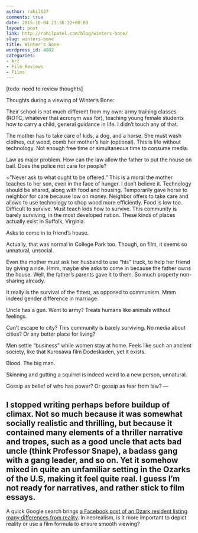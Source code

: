 ```yaml
---
author: rahil627
comments: true
date: 2015-10-04 23:36:22+00:00
layout: post
link: http://rahilpatel.com/blog/winters-bone/
slug: winters-bone
title: Winter's Bone
wordpress_id: 4882
categories:
- Art
- Film Reviews
- Films
---
```


[todo: need to review thoughts]

Thoughts during a viewing of Winter’s Bone:

Their school is not much different from my own: army training classes (ROTC, whatever that acronym was for), teaching young female students how to carry a child, general guidance in life. I didn’t touch any of that.

The mother has to take care of kids, a dog, and a horse. She must wash clothes, cut wood, comb her mother’s hair (optional). This is life without technology. Not enough free time or simultaneous time to consume media.

Law as major problem. How can the law allow the father to put the house on bail. Does the police not care for people?

~”Never ask to what ought to be offered.” This is a moral the mother teaches to her son, even in the face of hunger. I don’t believe it. Technology should be shared, along with food and housing.
Temporarily gave horse to neighbor for care because low on money. Neighbor offers to take care and allows to use technology to chop wood more efficiently. Food is low too. Difficult to survive.
Must teach kids how to survive. This community is barely surviving, in the most developed nation. These kinds of places actually exist in Suffolk, Virginia.

Asks to come in to friend’s house.

Actually, that was normal in College Park too. Though, on film, it seems so unnatural, unsocial.

Even the mother must ask her husband to use “his” truck, to help her friend by giving a ride. Hmm, maybe she asks to come in because the father owns the house. Well, the father’s parents gave it to them. So much property non-sharing already.

It really is the survival of the fittest, as opposed to communism.
Mmm indeed gender difference in marriage.

Uncle has a gun. Went to army? Treats humans like animals without feelings.

Can’t escape to city? This community is barely surviving. No media about cities? Or any better place for living?

Men settle “business” while women stay at home. Feels like such an ancient society, like that Kurosawa film Dodeskaden, yet it exists.

Blood. The big man.

Skinning and gutting a squirrel is indeed weird to a new person, unnatural.

Gossip as belief of who has power? Or gossip as fear from law?
—

I stopped writing perhaps before buildup of climax. Not so much because it was somewhat socially realistic and thrilling, but because it contained many elements of a thriller narrative and tropes, such as a good uncle that acts bad uncle (think Professor Snape), a badass gang with a gang leader, and so on. Yet it somehow mixed in quite an unfamiliar setting in the Ozarks of the U.S, making it feel quite real. I guess I’m not ready for narratives, and rather stick to film essays.
--

A quick Google search brings [a Facebook post of an Ozark resident listing many differences from reality](https://www.facebook.com/notes/matt-decker/10-things-winters-bone-got-completely-wrong-about-the-ozarks/10150625789986771). In neorealism, is it more important to depict reality or use a film formula to ensure smooth viewing?
